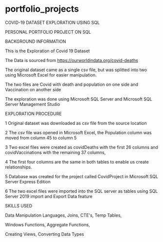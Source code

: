 # portfolio_projects
COVID-19 DATASET EXPLORATION USING SQL

PERSONAL PORTFOLIO PROJECT ON SQL 

BACKGROUND INFORMATION

This is the Exploration of Covid 19 Dataset

The Data is sourced from https://ourworldindata.org/covid-deaths

The original dataset came as a single csv file, but was splitted into two using Microsoft Excel for easier manipulation.

The two files are Covid with death and population on one side and Vaccination on another side

The exploration was done using Microsoft SQL Server and Microsoft SQL Server Management Studio


EXPLORATION PROCEDURE

1 Original dataset was downloaded as csv file from the source location

2 The csv file was opened in Microsoft Excel, the Population column was moved from column 45 to column 5

3 Two excel files were created as covidDeaths with the first 26 columns  and covidVaccinations with the remaining 37 columns, 

4 The first four columns are the same in both tables to enable us create relationships. 

5 Database was created for the project called CovidProject in Microsoft SQL Server Express Edition

6 The two excel files were imported into the SQL server as tables using SQL Server 2019 import and Export Data feature

SKILLS USED  

Data Manipulation Languages, Joins, CTE's, Temp Tables, 

Windows Functions, Aggregate Functions, 

Creating Views, Converting Data Types
